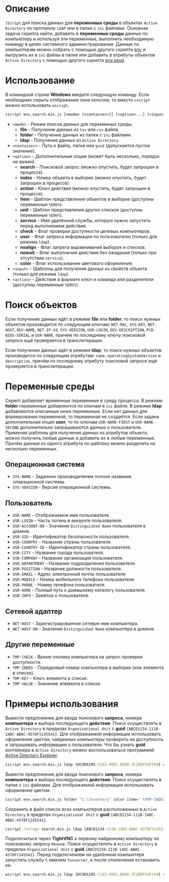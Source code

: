 # Описание
`JScript` для поиска данных для **переменных среды** в объектах `Active Directory` по протоколу `LDAP` или в папке с `ini` файлами. Основная задача скрипта найти, добавить в **переменные среды** данные по компьютеру и используя эти переменные, выполнить необходимую команду в целях системного администрирования. Данные по компьютерам можно собрать с помощью другого скрипта [env](https://github.com/vipic-ru/env) и выгрузить их в `ini` файлы в папке или добавить в атрибуты объектов `Active Directory` с помощью другого скрипта [env.send](https://github.com/vipic-ru/env.send).

# Использование
В командной строке **Windows** введите следующую команду. Если необходимо скрыть отображение окна консоли, то вместо `cscript` можно использовать `wscript`.
```bat
cscript env.search.min.js [<mode> [<container>]] [<option>...] [<input>...] \\ [<action>...]
```
- `<mode>` - Режим поиска данных для переменных среды.
    - **file** - Получение данных из `tsv` или `csv` файла.
    - **folder** - Получение данных из папки с `ini` файлами.
    - **ldap** - Получение данных из `Active Directory`.
- `<container>` - Путь к файлу, папке или `guid` (допускается пустое значение).
- `<option>` - Дополнительные опции (может быть несколько, порядок не важен).
    - **search** - Поисковой запрос (можно опустить, будет запрошен в процессе).
    - **index** - Номер объекта в выборке (можно опустить, будет запрошен в процессе).
    - **action** - Ключ действия (можно опустить, будет запрошен в процессе).
    - **item** - Шаблон представления объектов в выборке (доступны переменные `%ENV%`).
    - **unit** - Шаблон представления других списков (доступны переменные `%ENV%`).
    - **service** - Имя удалённой службы, которую нужно запустить перед выполнением действия.
    - **check** - Флаг проверки доступности целевых компьютеров.
    - **user** - Флаг запроса информации по пользователю (только для режима `ldap`).
    - **noalign** - Флаг запрета выравнивания выборок и списков.
    - **nowait**  - Флаг выполнения действия без ожидания (только при отсутствии `service`).
    - **color** - Флаг использования цветового оформления.
- `<input>` - Шаблоны для получения данных из свойств объекта (только для режима `ldap`).
- `<action>` - Действия в формате ключ и команда или разделители (доступны переменные `%ENV%`).

# Поиск объектов
Если получение данных идёт в режиме **file** или **folder**, то поиск нужных объектов производится по следующим ключам: `NET-MAC`, `SYS-KEY`, `NET-HOST`, `DEV-NAME`, `NET-IP-V4`, `SYS-VERSION`, `USR-LOGIN`, `DEV-DESCRIPTION`, `PCB-BIOS-SERIAL` и `USR-NAME`, причём по последнему ключу поисковой запросе ещё проверяется в транслитерации.

Если получение данных идёт в режиме **ldap**, то поиск нужных объектов производится по следующим атрибутам: `name`, `operatingSystemVersion` и `description`, причём по последнему атрибуту поисковой запросе ещё проверяется в транслитерации.

# Переменные среды
Скрипт добавляет временные переменные в среду процесса. В режиме **folder** переменные добавляются по ключам в `ini` файле. В режиме **ldap** добавляются описанные ниже переменные. Если нет данных для формирования переменной, то переменная не создаётся. Если задана дополнительная опция **user**, то по ключам `USR-NAME-FIRST` и `USR-NAME-SECOND` дополнительно запрашиваются данные о пользователе. Применяя шаблоны для получения данных из атрибутов объекта, можно получить любые данные и добавить их в любые переменные. Причём данные из одного атрибута по шаблону можно разделить на несколько переменных.

## Операционная система
- `SYS-NAME` - Заданное производителем полное название операционной системы.
- `SYS-VERSION` - Версия операционной системы.

## Пользователь
- `USR-NAME` - Отображаемое имя пользователя.
- `USR-LOGIN` - Часть логина в аккаунте пользователя.
- `USR-ACCOUNT-DN` - Значение `Distinguished Name` пользователя в домене.
- `USR-SID` - Идентификатор безопасности пользователя.
- `USR-COUNTRY` - Название страны пользователя.
- `USR-COUNTRY-ID` - Идентификатор страны пользователя.
- `USR-CITY` - Название города пользователя.
- `USR-COMPANY` - Название организации пользователя.
- `USR-DEPARTMENT` - Название подразделения пользователя.
- `USR-POSITION` - Название должности пользователя.
- `USR-EMAIL` - Адрес электронной почты пользователя.
- `USR-MOBILE` - Номер мобильного телефона пользователя.
- `USR-PHONE` - Номер телефона пользователя.
- `USR-HOME` - Полный путь к домашнему каталогу пользователя.
- `USR-INFO` - Заметка о пользователе.

## Сетевой адаптер
- `NET-HOST` - Зарегистрированное сетевое имя компьютера.
- `NET-HOST-DN` - Значение `Distinguished Name` компьютера в домене.

## Другие переменные
- `TMP-CHECK` - Время отклика компьютера на запрос проверки доступности.
- `TMP-INDEX` - Порядковый номер компьютера в выборке (или элемента в списке).
- `TMP-KEY` - Ключ элемента в списке.
- `TMP-VALUE` - Значение элемента в списке.

# Примеры использования
Вывести предложение для ввода поискового **запроса**, номера **компьютера** и выбора последующего **действия**. Поиск осуществлять в `Active Directory` в пределах `Organizational Unit` c **guid** `{ABCD1234-111B-14DC-ABAC-4578F1145541}`. Для отображаемой информации использовать оформление цветом, найденные компьютеры проверять на доступность и запрашивать информацию о пользователе. Что бы узнать **guid** контейнера в `Active Directory` можно воспользоваться программой [Active Directory Explorer](https://docs.microsoft.com/ru-ru/sysinternals/downloads/adexplorer).
```bat
cscript env.search.min.js ldap {0C9E6295-C543-40D1-BD6D-3F2BDF54F7A9} color check user item=" %TMP-INDEX% | %TMP-CHECK% | %NET-HOST% | %USR-NAME% | %USR-MOBILE% | %USR-INFO% | %DEV-NAME%" unit=" %TMP-INDEX% | %TMP-KEY% | %TMP-VALUE%" description="%USR-NAME-THIRD% | %USR-NAME-FIRST% %USR-NAME-SECOND% | %DEV-NAME% | %PCB-BIOS-SERIAL% | %PCB-BIOS-RELEASE-DATE% | %NET-MAC% | %DEV-BENCHMARK% | %DEV-DESCRIPTION%" \\ Помощник="msra.exe /offerRA %NET-HOST%" Подключится="mstsc.exe /v:%NET-HOST%" Доступность="ping.exe %NET-HOST%" Разбудить="wolcmd.exe %NET-MAC% 192.168.0.255 255.255.255.0" Сведения="msinfo32.exe /computer %NET-HOST%" Управление="compmgmt.msc /computer=%NET-HOST%"
```
Вывести предложение для ввода поискового **запроса**, номера **компьютера** и выбора последующего **действия**. Поиск осуществлять в папке с `ini` файлами. Для отображаемой информации использовать оформление цветом.
```bat
cscript env.search.min.js folder "C:\Inventory" color item=" %TMP-INDEX% | %NET-HOST% | %USR-NAME% | %DEV-DESCRIPTION%" unit=" %TMP-INDEX% | %TMP-KEY% | %TMP-VALUE%" \\ Помощник="msra.exe /offerRA %NET-HOST%" Подключится="mstsc.exe /v:%NET-HOST%" Доступность="ping.exe %NET-HOST%" Разбудить="wolcmd.exe %NET-MAC% 192.168.0.255 255.255.255.0" Сведения="msinfo32.exe /computer %NET-HOST%" Управление="compmgmt.msc /computer=%NET-HOST%"
```
Сохранить в файл список всех компьютеров расположенных в `Active Directory` в пределах `Organizational Unit` c **guid** `{ABCD1234-111B-14DC-ABAC-4578F1145541}`.
```bat
cscript /nologo search.min.js ldap {ABCD1234-111B-14DC-ABAC-4578F1145541} search="" noalign > list.txt
```
Подключиться через **TightVNC** к первому найденному компьютеру по поисковому запросу `Иванов`. Поиск осуществлять в `Active Directory` в пределах `Organizational Unit` c **guid** `{ABCD1234-111B-14DC-ABAC-4578F1145541}`. Перед подключением на удалённом компьютере запустить службу с именем `tvnserver`, а после отключения остановить её.
```bat
wscript env.search.min.js ldap {0C9E6295-C543-40D1-BD6D-3F2BDF54F7A9} service=tvnserver search="Иванов" index=1 action=TightVNC \\ TightVNC="tvnviewer.exe -host=%NET-HOST%"
```